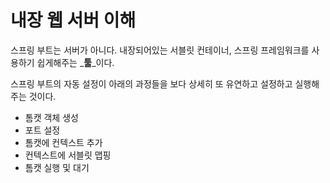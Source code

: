 내장 웹 서버 이해
================
스프링 부트는 서버가 아니다. 내장되어있는 서블릿 컨테이너, 스프링 프레임워크를 사용하기 쉽게해주는 _**툴**_이다.

스프링 부트의 자동 설정이 아래의 과정들을 보다 상세히 또 유연하고 설정하고 실행해주는 것이다.
* 톰캣 객체 생성
* 포트 설정
* 톰캣에 컨텍스트 추가
* 컨텍스트에 서블릿 맵핑
* 톰캣 실행 및 대기
